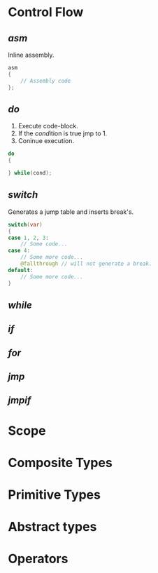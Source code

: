 # Control Flow
## *asm*
Inline assembly.
```Java
asm
{
    // Assembly code
};
```

## *do*
1. Execute code-block.
2. If the *cond*ition is true jmp to 1.
3. Coninue execution.
```Java
do
{

} while(cond);
```

## *switch*
Generates a jump table and inserts break's.
```Java
switch(var)
{
case 1, 2, 3:
    // Some code...
case 4:
    // Some more code...
    @fallthrough // will not generate a break.
default:
    // Some more code...
}
```

## *while*

## *if*

## *for*

## *jmp*

## *jmpif*


# Scope


# Composite Types


# Primitive Types


# Abstract types


# Operators